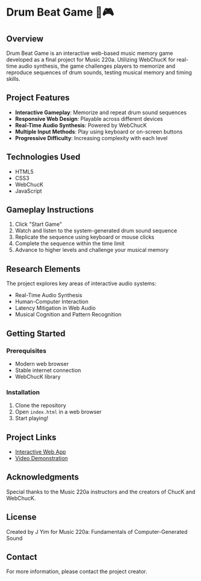 # Drum Beat Game 🥁🎮

## Overview

Drum Beat Game is an interactive web-based music memory game developed as a final project for Music 220a. Utilizing WebChucK for real-time audio synthesis, the game challenges players to memorize and reproduce sequences of drum sounds, testing musical memory and timing skills.

## Project Features

- **Interactive Gameplay**: Memorize and repeat drum sound sequences
- **Responsive Web Design**: Playable across different devices
- **Real-Time Audio Synthesis**: Powered by WebChucK
- **Multiple Input Methods**: Play using keyboard or on-screen buttons
- **Progressive Difficulty**: Increasing complexity with each level

## Technologies Used

- HTML5
- CSS3
- WebChucK
- JavaScript

## Gameplay Instructions

1. Click "Start Game"
2. Watch and listen to the system-generated drum sound sequence
3. Replicate the sequence using keyboard or mouse clicks
4. Complete the sequence within the time limit
5. Advance to higher levels and challenge your musical memory

## Research Elements

The project explores key areas of interactive audio systems:
- Real-Time Audio Synthesis
- Human-Computer Interaction
- Latency Mitigation in Web Audio
- Musical Cognition and Pattern Recognition

## Getting Started

### Prerequisites
- Modern web browser
- Stable internet connection
- WebChucK library

### Installation
1. Clone the repository
2. Open `index.html` in a web browser
3. Start playing!

## Project Links
- [Interactive Web App](work.html)
- [Video Demonstration](demo.mp4)

## Acknowledgments

Special thanks to the Music 220a instructors and the creators of ChucK and WebChucK.

## License

Created by J Yim for Music 220a: Fundamentals of Computer-Generated Sound

## Contact

For more information, please contact the project creator.
